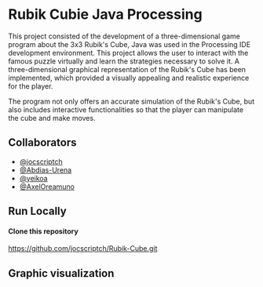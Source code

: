 # Rubik Cubie Java Processing
This project consisted of the development of a three-dimensional game program about the 3x3 Rubik's Cube, Java was used in the Processing IDE development environment. This project allows the user to interact with the famous puzzle virtually and learn the strategies necessary to solve it. A three-dimensional graphical representation of the Rubik's Cube has been implemented, which provided a visually appealing and realistic experience for the player.

The program not only offers an accurate simulation of the Rubik's Cube, but also includes interactive functionalities so that the player can manipulate the cube and make moves.
## Collaborators
- [@jocscriptch](https://www.github.com/jocscriptch)
- [@Abdias-Urena](https://www.github.com/Abdias-Urena)
- [@yeikoa](https://github.com/yeikoa)
- [@AxelOreamuno](https://github.com/AxelOreamuno)

## Run Locally
#### Clone this repository
https://github.com/jocscriptch/Rubik-Cube.git

## Graphic visualization
